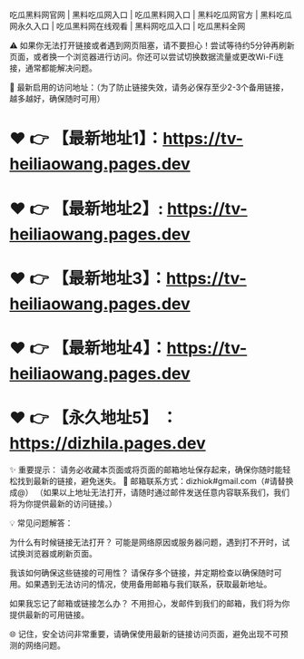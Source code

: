 
# 

吃瓜黑料网官网 | 黑料吃瓜网入口 | 吃瓜黑料网入口 | 黑料吃瓜网官方 | 黑料吃瓜网永久入口 | 吃瓜黑料网在线观看 | 黑料网吃瓜入口 | 吃瓜黑料全网

⚠️ 如果你无法打开链接或者遇到网页阻塞，请不要担心！尝试等待约5分钟再刷新页面，或者换一个浏览器进行访问。你还可以尝试切换数据流量或更改Wi-Fi连接，通常都能解决问题。

🌟 最新启用的访问地址：（为了防止链接失效，请务必保存至少2-3个备用链接，越多越好，确保随时可用）

# ❤️ 👉 【最新地址1】：https://tv-heiliaowang.pages.dev

# ❤️ 👉 【最新地址2】: https://tv-heiliaowang.pages.dev

# ❤️ 👉 【最新地址3】：https://tv-heiliaowang.pages.dev

# ❤️ 👉 【最新地址4】：https://tv-heiliaowang.pages.dev

# ❤️ 👉 【永久地址5】 ：https://dizhila.pages.dev

✨ 重要提示： 请务必收藏本页面或将页面的邮箱地址保存起来，确保你随时能轻松找到最新的链接，避免迷失。
📧 邮箱联系方式：dizhiok#gmail.com（#请替换成@）
（如果以上地址无法打开，请随时通过邮件发送任意内容联系我们，我们将为你提供最新的访问链接。）

💡 常见问题解答：

为什么有时候链接无法打开？
可能是网络原因或服务器问题，遇到打不开时，试试换浏览器或刷新页面。

我该如何确保这些链接的可用性？
请保存多个链接，并定期检查以确保随时可用。如果遇到无法访问的情况，使用备用邮箱与我们联系，获取最新地址。

如果我忘记了邮箱或链接怎么办？
不用担心，发邮件到我们的邮箱，我们将为你提供最新的可用链接。

🌐 记住，安全访问非常重要，请确保使用最新的链接访问页面，避免出现不可预测的网络问题。
